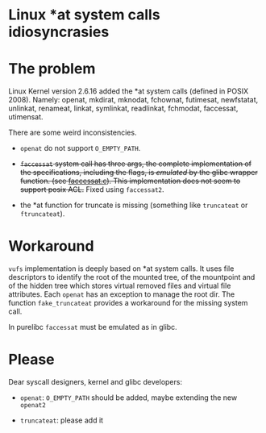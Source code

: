 Linux \*at system calls idiosyncrasies
====

# The problem
Linux Kernel version 2.6.16 added the \*at system calls (defined in POSIX 2008).
Namely: openat, mkdirat, mknodat, fchownat, futimesat, newfstatat, unlinkat, renameat,
linkat, symlinkat, readlinkat, fchmodat, faccessat, utimensat.

There are some weird inconsistencies.

* `openat` do not support `O_EMPTY_PATH`.

* ~~`faccessat` system call has three args, the complete implementation of the
specifications, including the flags, is *emulated* by the glibc wrapper function.
(see [faccessat.c](https://sourceware.org/git/?p=glibc.git;a=blob;f=sysdeps/unix/sysv/linux/faccessat.c)).
This implementation does not seem to support posix ACL.~~ Fixed using `faccessat2`.

* the \*at function for truncate is missing (something like `truncateat` or
`ftruncateat`).

# Workaround

`vufs` implementation is deeply based on \*at system calls. It uses file descriptors to
identify the root of the mounted tree, of the mountpoint and of the hidden
tree which stores virtual removed files and virtual file attributes.
Each `openat` has an exception to manage the root dir.
The function `fake_truncateat` provides a workaround for the missing system call.

In purelibc `faccessat` must be emulated as in glibc.

# Please

Dear syscall designers, kernel and glibc developers:

* `openat`: `O_EMPTY_PATH` should be added, maybe extending the new `openat2`

* `truncateat`: please add it
